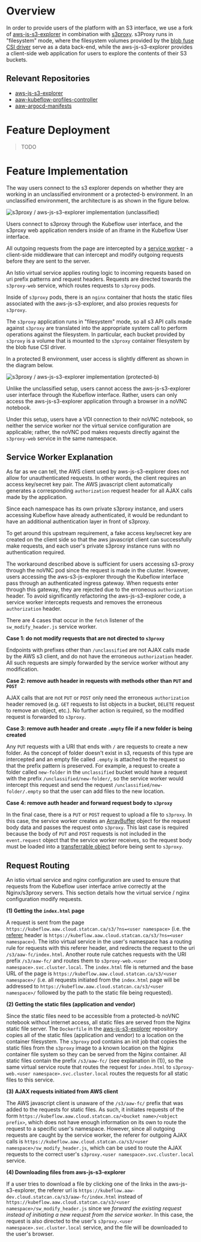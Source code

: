 # Overview

In order to provide users of the platform with an S3 interface, we use a fork of [aws-js-s3-explorer](https://github.com/StatCan/aws-js-s3-explorer) in combination with [s3proxy](https://github.com/gaul/s3proxy). s3Proxy runs in "filesystem" mode, where the filesystem volumes provided by the [blob fuse CSI driver](blob-csi.md) serve as a data back-end, while the aws-js-s3-explorer provides a client-side web application for users to explore the contents of their S3 buckets.

## Relevant Repositories

- [aws-js-s3-explorer](https://github.com/StatCan/aws-js-s3-explorer)
- [aaw-kubeflow-profiles-controller](https://github.com/StatCan/aaw-kubeflow-profiles-controller/)
- [aaw-argocd-manifests](https://github.com/StatCan/aaw-argocd-manifests)

# Feature Deployment

> TODO

# Feature Implementation

The way users connect to the s3 explorer depends on whether they are working in an unclassified environment or a protected-b environment. In an unclassified environment, the architecture is as shown in the figure below.

![s3proxy / aws-js-s3-explorer implementation (unclassified)](s3proxy_overview_uc.png)

Users connect to s3proxy through the Kubeflow user interface, and the s3proxy web application renders inside of an iframe in the Kubeflow User interface.

All outgoing requests from the page are intercepted by a [service worker](https://developer.mozilla.org/en-US/docs/Web/API/Service_Worker_API) - a client-side middleware that can intercept and modify outgoing requests before they are sent to the server.

An Istio virtual service applies routing logic to incoming requests based on uri prefix patterns and request headers. Requests are directed towards the `s3proxy-web` service, which routes requests to `s3proxy` pods.

Inside of `s3proxy` pods, there is an `nginx` container that hosts the static files associated with the aws-js-s3-explorer, and also proxies requests for `s3proxy`.

The `s3proxy` application runs in "filesystem" mode, so all s3 API calls made against `s3proxy` are translated into the appropriate system call to perform operations against the filesystem. In particular, each bucket provided by `s3proxy` is a volume that is mounted to the `s3proxy` container filesystem by the blob fuse CSI driver.

In a protected B environment, user access is slightly different as shown in the diagram below.

![s3proxy / aws-js-s3-explorer implementation (protected-b)](s3proxy_overview_pro-b.png)

Unlike the unclassified setup, users cannot access the aws-js-s3-explorer user interface through the Kubeflow interface. Rather, users can only access the aws-js-s3-explorer application through a browser in a noVNC notebook.

Under this setup, users have a VDI connection to their noVNC notebook, so neither the service worker nor the virtual service configuration are applicable; rather, the noVNC pod makes requests directly against the `s3proxy-web` service in the same namespace.

## Service Worker Explanation

As far as we can tell, the AWS client used by aws-js-s3-explorer does not allow for unauthenticated requests. In other words, the client requires an access key/secret key pair. The AWS javascript client automatically generates a corresponding `authorization` request header for all AJAX calls made by the application.

Since each namespace has its own private s3proxy instance, and users accessing Kubeflow have already authenticated, it would be redundant to have an additional authentication layer in front of s3proxy.

To get around this upstream requirement, a fake access key/secret key are created on the client side so that the aws javascript client can successfully make requests, and each user's private s3proxy instance runs with no authentication required.

The workaround described above is sufficient for users accessing s3-proxy through the noVNC pod since the request is made in the cluster. However, users accessing the aws-s3-js-explorer through the Kubeflow interface pass through an authenticated ingress gateway. When requests enter through this gateway, they are rejected due to the erroneous `authorization` header. To avoid significantly refactoring the aws-js-s3-explorer code, a service worker intercepts requests and removes the erroneous `authorization` header.

There are 4 cases that occur in the `fetch` listener of the `sw_modify_header.js` service worker.

**Case 1: do not modify requests that are not directed to `s3proxy`**

Endpoints with prefixes other than `/unclassified` are not AJAX calls made by the AWS s3 client, and do not have the erroneous `authorization` header. All such requests are simply forwarded by the service worker without any modification.

**Case 2: remove auth header in requests with methods other than `PUT` and `POST`**

AJAX calls that are not `PUT` or `POST` only need the erroneous `authorization` header removed (e.g. `GET` requests to list objects in a bucket, `DELETE` request to remove an object, etc.). No further action is required, so the modified request is forwarded to `s3proxy`.

**Case 3: remove auth header and create `.empty` file if a new folder is being created**

Any `PUT` requests with a URI that ends with `/` are requests to create a new folder. As the concept of folder doesn't exist in s3, requests of this type are intercepted and an empty file called `.empty` is attached to the request so that the prefix pattern is preserved. For example, a request to create a folder called `new-folder` in the `unclassified` bucket would have a request with the prefix `/unclassified/new-folder/`, so the service worker would intercept this request and send the request `/unclassified/new-folder/.empty` so that the user can add files to the new location.

**Case 4: remove auth header and forward request body to `s3proxy`**

In the final case, there is a `PUT` or `POST` request to upload a file to `s3proxy`. In this case, the service worker creates an [ArrayBuffer](https://developer.mozilla.org/en-US/docs/Web/JavaScript/Reference/Global_Objects/ArrayBuffer) object for the request body data and passes the request onto `s3proxy`. This last case is required because the body of `PUT` and `POST` requests is not included in the `event.request` object that the service worker receives, so the request body must be loaded into a [transferrable object](https://developer.mozilla.org/en-US/docs/Glossary/Transferable_objects) before being sent to `s3proxy`.

## Request Routing

An istio virtual service and nginx configuration are used to ensure that requests from the Kubeflow user interface arrive correctly at the Nginx/s3proxy servers. This section details how the virtual service / nginx configuration modify requests.

**(1) Getting the `index.html` page**

A request is sent from the page `https://kubeflow.aaw.cloud.statcan.ca/s3/?ns=<user namespace>` (i.e. the [referer](https://developer.mozilla.org/en-US/docs/Web/HTTP/Headers/Referer) header is `https://kubeflow.aaw.cloud.statcan.ca/s3/?ns=<user namespace>`). The istio virtual service in the user's namespace has a routing rule for requests with this referer header, and redirects the request to the uri `/s3/aaw-fc/index.html`. Another route rule catches requests with the URI prefix `/s3/aaw-fc/` and routes them to `s3proxy-web.<user namespace>.svc.cluster.local`. The `index.html` file is returned and the base URL of the page is `https://kubeflow.aaw.cloud.statcan.ca/s3/<user namespace>/` (i.e. all requests initiated from the `index.html` page will be addressed to `https://kubeflow.aaw.cloud.statcan.ca/s3/<user namespace>/` followed by the path to the static file being requested).

**(2) Getting the static files (application and vendor)**

Since the static files need to be accessible from a protected-b noVNC notebook without internet access, all static files are served from the Nginx static file server. The `Dockerfile` in the [aws-js-s3-explorer](https://github.com/StatCan/aws-js-s3-explorer) repository copies all of the static files (application and vendor) to a location on the container filesystem. The `s3proxy` pod contains an init job that copies the static files from the `s3proxy` image to a known location on the Nginx container file system so they can be served from the Nginx container. All static files contain the prefix `/s3/aaw-fc/` (see explanation in (1)), so the same virtual service route that routes the request for `index.html` to `s3proxy-web.<user namespace>.svc.cluster.local` routes the requests for all static files to this service.

**(3) AJAX requests initiated from AWS client**

The AWS javascript client is unaware of the `/s3/aaw-fc/` prefix that was added to the requests for static files. As such, it initiates requests of the form `https://kubeflow.aaw.cloud.statcan.ca/<bucket name>/<object prefix>`, which does not have enough information on its own to route the request to a specific user's namespace. However, since all outgoing requests are caught by the service worker, the referer for outgoing AJAX calls is `https://kubeflow.aaw.cloud.statcan.ca/s3/<user namespace>/sw_modify_header.js`, which can be used to route the AJAX requests to the correct user's `s3proxy.<user namespace>.svc.cluster.local` service.

**(4) Downloading files from aws-js-s3-explorer**

If a user tries to download a file by clicking one of the links in the aws-js-s3-explorer, the referer url is `https://kubeflow.aaw-dev.cloud.statcan.ca/s3/aaw-fc/index.html` instead of `https://kubeflow.aaw.cloud.statcan.ca/s3/<user namespace>/sw_modify_header.js` since we *forward the existing request instead of initiating a new request from the service worker*. In this case, the request is also directed to the user's `s3proxy.<user namespace>.svc.cluster.local` service, and the file will be downloaded to the user's browser.